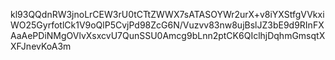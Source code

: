 kl93QQdnRW3jnoLrCEW3rU0tCTtZWWX7sATASOYWr2urX+v8iYXStfgVVkxiWO25GyrfotlCk1V9oQlP5CvjPd98ZcG6N/Vuzvv83nw8ujBslJZ3bE9d9RInFXAaAePDiNMgOVlvXsxcvU7QunSSU0Amcg9bLnn2ptCK6QIclhjDqhmGmsqtXXFJnevKoA3m